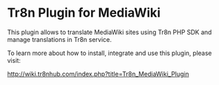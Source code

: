 Tr8n Plugin for MediaWiki
=====================


This plugin allows to translate MediaWiki sites using Tr8n PHP SDK and manage translations in Tr8n service.

To learn more about how to install, integrate and use this plugin, please visit:

http://wiki.tr8nhub.com/index.php?title=Tr8n_MediaWiki_Plugin

